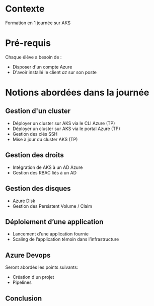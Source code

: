 # Contexte

Formation en 1 journée sur AKS

# Pré-requis

Chaque élève a besoin de :
* Disposer d'un compte Azure
* D'avoir installé le client *az* sur son poste

# Notions abordées dans la journée

## Gestion d'un cluster

* Déployer un cluster sur AKS via le CLI Azure (TP)
* Déployer un cluster sur AKS via le portal Azure (TP)
* Gestion des clés SSH
* Mise à jour du cluster AKS (TP)

## Gestion des droits

* Intégration de AKS à un AD Azure 
* Gestion des RBAC liés à un AD

## Gestion des disques

* Azure Disk
* Gestion des Persistent Volume / Claim

## Déploiement d’une application

* Lancement d’une application fournie
* Scaling de l’application témoin dans l’infrastructure

## Azure Devops

Seront abordés les points suivants:
* Création d'un projet  
* Pipelines

## Conclusion



